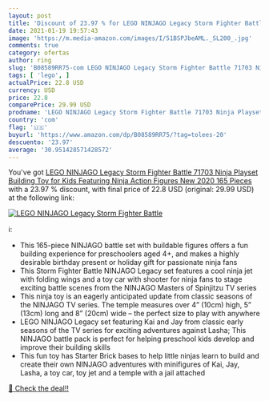 ```yaml
---
layout: post
title: 'Discount of 23.97 % for LEGO NINJAGO Legacy Storm Fighter Battle'
date: 2021-01-19 19:57:43
image: 'https://m.media-amazon.com/images/I/51BSPJbeAML._SL200_.jpg'
comments: true
category: ofertas
author: ring
slug: 'B08589RR75-com LEGO NINJAGO Legacy Storm Fighter Battle 71703 Ninja...'
tags: [ 'lego', ]
actualPrice: 22.8 USD
currency: USD
price: 22.8
comparePrice: 29.99 USD
prodname: 'LEGO NINJAGO Legacy Storm Fighter Battle 71703 Ninja Playset Building Toy for Kids Featuring Ninja Action Figures  New 2020  165 Pieces '
country: 'com'
flag: '🇺🇸'
buyurl: 'https://www.amazon.com/dp/B08589RR75/?tag=tolees-20'
descuento: '23.97'
average: '30.951428571428572'
---
```


You've got [LEGO NINJAGO Legacy Storm Fighter Battle 71703 Ninja Playset Building Toy for Kids Featuring Ninja Action Figures  New 2020  165 Pieces ](https://www.amazon.com/dp/B08589RR75/?tag=tolees-20) with a  23.97 % discount, with final price of 22.8 USD (original: 29.99 USD) at the following link:

[![LEGO NINJAGO Legacy Storm Fighter Battle](https://m.media-amazon.com/images/I/51BSPJbeAML._SL200_.jpg)](https://www.amazon.com/dp/B08589RR75/?tag=tolees-20)

ℹ️:

- This 165-piece NINJAGO battle set with buildable figures offers a fun building experience for preschoolers aged 4+, and makes a highly desirable birthday present or holiday gift for passionate ninja fans
- This Storm Fighter Battle NINJAGO Legacy set features a cool ninja jet with folding wings and a toy car with shooter for ninja fans to stage exciting battle scenes from the NINJAGO Masters of Spinjitzu TV series
- This ninja toy is an eagerly anticipated update from classic seasons of the NINJAGO TV series. The temple measures over 4” (10cm) high, 5” (13cm) long and 8” (20cm) wide – the perfect size to play with anywhere
- LEGO NINJAGO Legacy set featuring Kai and Jay from classic early seasons of the TV series for exciting adventures against Lasha; This NINJAGO battle pack is perfect for helping preschool kids develop and improve their building skills
- This fun toy has Starter Brick bases to help little ninjas learn to build and create their own NINJAGO adventures with minifigures of Kai, Jay, Lasha, a toy car, toy jet and a temple with a jail attached

[🛒 Check the deal!!](https://www.amazon.com/dp/B08589RR75/?tag=tolees-20)
